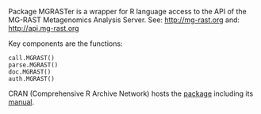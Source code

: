 Package MGRASTer is a wrapper for R language access to
the API of the MG-RAST Metagenomics Analysis Server.
See: http://mg-rast.org
and: http://api.mg-rast.org 

Key components are the functions:

	call.MGRAST()
	parse.MGRAST()
	doc.MGRAST()
	auth.MGRAST()

CRAN (Comprehensive R Archive Network) hosts
the [package](https://CRAN.R-project.org/package=MGRASTer)
including
its [manual](http://cran.r-project.org/web/packages/MGRASTer/MGRASTer.pdf).
